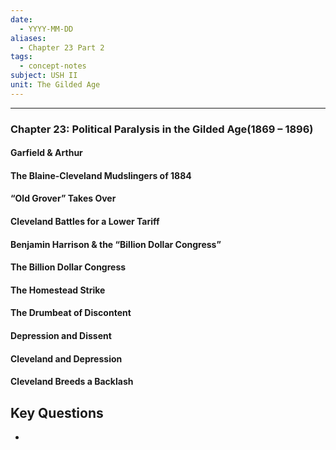 ```yaml
---
date:
  - YYYY-MM-DD
aliases:
  - Chapter 23 Part 2
tags:
  - concept-notes
subject: USH II
unit: The Gilded Age
---
```


---
### Chapter 23: Political Paralysis in the Gilded Age(1869 – 1896)


#### Garfield & Arthur


#### The Blaine-Cleveland Mudslingers of 1884


#### “Old Grover” Takes Over


#### Cleveland Battles for a Lower Tariff


#### Benjamin Harrison & the “Billion Dollar Congress”


#### The Billion Dollar Congress


#### The Homestead Strike


#### The Drumbeat of Discontent


#### Depression and Dissent


#### Cleveland and Depression


#### Cleveland Breeds a Backlash



## Key Questions
- 

